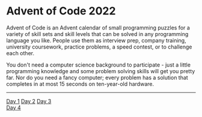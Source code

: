 ﻿# **Advent of Code 2022**

Advent of Code is an Advent calendar of small programming puzzles for a variety of skill sets and skill levels that can be solved in any programming language you like. People use them as interview prep, company training, university coursework, practice problems, a speed contest, or to challenge each other.

You don't need a computer science background to participate - just a little programming knowledge and some problem solving skills will get you pretty far. Nor do you need a fancy computer; every problem has a solution that completes in at most 15 seconds on ten-year-old hardware.

___

[Day 1](https://github.com/thehairy/Advent-of-Code-2022/tree/main/2022/Day%201)
[Day 2](https://github.com/thehairy/Advent-of-Code-2022/tree/main/2022/Day%202)
[Day 3](https://github.com/thehairy/Advent-of-Code-2022/tree/main/2022/Day%203)  
[Day 4](https://github.com/thehairy/Advent-of-Code-2022/tree/main/2022/Day%204)  
